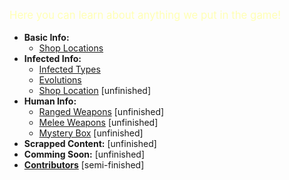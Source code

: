 <div style="font-size:120%;">
  <p><span style="color:rgb(255,255,180);">Here you can learn about anything we put in the game!</span></p>
</div>


- **Basic Info:**
    - [Shop Locations](<h-shops>)
- **Infected Info:**
    - [Infected Types](<infected-types>)
    - [Evolutions](<evos>)
     - [Shop Location](<i-shop>) [unfinished]
- **Human Info:**
    - [Ranged Weapons](<ranged>) [unfinished]
    - [Melee Weapons](<melee>) [unfinished]
    - [Mystery Box](<mystery>) [unfinished]
- **Scrapped Content:** [unfinished]
- **Comming Soon:** [unfinished]
- [**Contributors**](<donors>) [semi-finished]